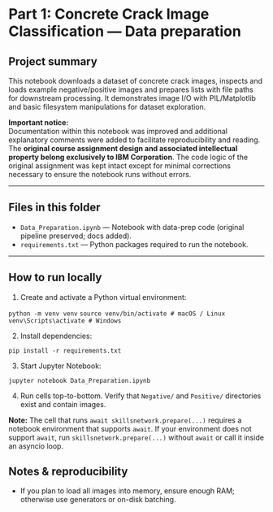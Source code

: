 # Part 1: Concrete Crack Image Classification — Data preparation

## Project summary 
This notebook downloads a dataset of concrete crack images, inspects and loads example negative/positive images and prepares lists with file paths for downstream processing. It demonstrates image I/O with PIL/Matplotlib and basic filesystem manipulations for dataset exploration.

**Important notice:**  
Documentation within this notebook was improved and additional explanatory comments were added to facilitate reproducibility and reading. The **original course assignment design and associated intellectual property belong exclusively to IBM Corporation**. The code logic of the original assignment was kept intact except for minimal corrections necessary to ensure the notebook runs without errors.

---

## Files in this folder
- `Data_Preparation.ipynb` — Notebook with data-prep code (original pipeline preserved; docs added).  
- `requirements.txt` — Python packages required to run the notebook.  

---

## How to run locally

1. Create and activate a Python virtual environment:

`python -m venv venv`
`source venv/bin/activate # macOS / Linux`
`venv\Scripts\activate # Windows`

2. Install dependencies:

`pip install -r requirements.txt`

3. Start Jupyter Notebook:

`jupyter notebook Data_Preparation.ipynb`

4. Run cells top-to-bottom. Verify that `Negative/` and `Positive/` directories exist and contain images.

**Note:** The cell that runs `await skillsnetwork.prepare(...)` requires a notebook environment that supports `await`. If your environment does not support `await`, run `skillsnetwork.prepare(...)` without `await` or call it inside an asyncio loop.

## Notes & reproducibility

- If you plan to load all images into memory, ensure enough RAM; otherwise use generators or on-disk batching.
